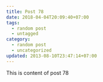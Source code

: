 ```yaml
---
title: Post 78
date: 2018-04-04T20:09:40+07:00
tags:
  - random post
  - untagged
category:
  - random post
  - uncategorized
updated: 2013-08-10T23:47:14+07:00
---
```

This is content of post 78